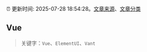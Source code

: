 :alarm_clock: 更新时间: 2025-07-28 18:54:28。[文章来源](/README.md)、[文章分类](/TAGS.md)

## Vue


> 关键字：`Vue`、`ElementUI`、`Vant`




